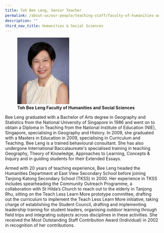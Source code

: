 ```yaml
---
title: Toh Bee Leng, Senior Teacher
permalink: /about-us/our-people/teaching-staff/faculty-of-humanities-and-social-sciences/toh-bee-leng/
description: ""
third_nav_title: Humanities & Social Sciences
---
```

<figure>
<img style="width:40%" src="/images/tohbeeleng.jpg">
<figcaption> <strong>Toh Bee Leng
Faculty of Humanities and Social Sciences</strong> </figcaption>
</figure>


Bee Leng graduated with a Bachelor of Arts degree in Geography and Statistics from the National University of Singapore in 1986 and went on to obtain a Diploma in Teaching from the National Institute of Education (NIE), Singapore, specialising in Geography and History. In 2009, she graduated with a Masters in Education in 2009, specialising in Curriculum and Teaching. Bee Leng is a trained behavioural consultant. She has also undergone International Baccalaureate's specialised training in teaching Geography, Theory of Knowledge, Approaches to Learning, Concepts &amp; Inquiry and in guiding students for their Extended Essays.

  

Armed with 20 years of teaching experience, Bee Leng headed the Humanities Department at East View Secondary School before joining Tanjong Katong Secondary School (TKSS) in 2000. Her experience in TKSS includes spearheading the Community Outreach Programme, a collaboration with St Hilda’s Church to reach out to the elderly in Tanjong Rhu, sitting on the Teach Less Learn More prototype committee, drafting out the curriculum to implement the Teach Less Learn More initiative, taking charge of establishing the Student Council, drafting and implementing leadership training for student leaders, organising outdoor learning through field trips and integrating subjects across disciplines in these activities. She received the Most Outstanding Staff Contribution Award (Individual) in 2002 in recognition of her contributions.